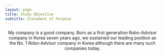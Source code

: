 ```yaml
---
layout: page
title: Study Objective
subtitle: Statement of Purpose 
---
```

<center>
 
<p>My company is a good company. Born as a first generation Robo-Advisor company in Korea seven years ago, we sustained our leading position as the No. 1 Robo-Advisor company in Korea although there are many such companies today.</p>

</center>
